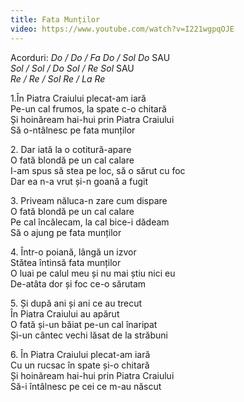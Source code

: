 ```yaml
---
title: Fata Munților
video: https://www.youtube.com/watch?v=I221wgpqOJE
---
```


Acorduri:
*Do / Do / Fa Do / Sol Do* SAU  
*Sol / Sol / Do Sol / Re Sol* SAU  
*Re / Re / Sol Re / La Re*

1\.În Piatra Craiului plecat-am iară  
Pe-un cal frumos, la spate c-o chitară  
Și hoinăream hai-hui prin Piatra Craiului  
Să o-ntâlnesc pe fata munților  

2\. Dar iată la o cotitură-apare  
O fată blondă pe un cal calare  
I-am spus să stea pe loc, să o sărut cu foc  
Dar ea n-a vrut și-n goană a fugit  

3\. Priveam năluca-n zare cum dispare  
O fată blondă pe un cal calare  
Pe cal încălecam, la cal bice-i dădeam  
Să o ajung pe fata munților  

4\. Într-o poiană, lângă un izvor  
Stătea întinsă fata munților  
O luai pe calul meu și nu mai știu nici eu  
De-atâta dor și foc ce-o sărutam  

5\. Și după ani și ani ce au trecut  
În Piatra Craiului au apărut  
O fată și-un băiat pe-un cal înaripat  
Și-un cântec vechi lăsat de la străbuni  

6\. În Piatra Craiului plecat-am iară  
Cu un rucsac în spate și-o chitară  
Și hoinăream hai-hui prin Piatra Craiului  
Să-i întâlnesc pe cei ce m-au născut  
